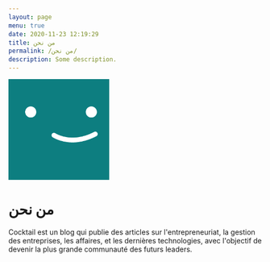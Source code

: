```yaml
---
layout: page
menu: true
date: 2020-11-23 12:19:29
title: من نحن
permalink: /من نحن/
description: Some description.
---
```

<img class="img-rounded" src="/assets/img/uploads/profile.png" alt="Thiago Rossener" width="200">

# من نحن

Cocktail est un blog qui publie des articles sur l'entrepreneuriat, la gestion des entreprises, les affaires, et les dernières technologies, avec l'objectif de devenir la plus grande communauté des futurs leaders.